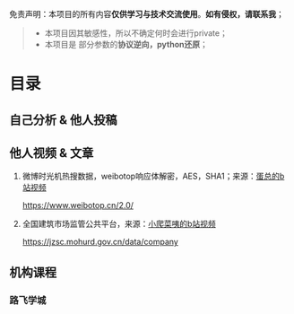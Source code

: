 免责声明：本项目的所有内容**仅供学习与技术交流使用**。**如有侵权，请联系我**；

> - 本项目因其敏感性，所以不确定何时会进行private；
> - 本项目是 部分参数的**协议逆向，python还原**；

# 目录

## 自己分析 & 他人投稿





## 他人视频 & 文章

1. 微博时光机热搜数据，weibotop响应体解密，AES，SHA1；来源：[蛋总的b站视频](https://www.bilibili.com/video/BV17F8oz1EKP/)

   https://www.weibotop.cn/2.0/

2. 全国建筑市场监管公共平台，来源：[小爬菜咦的b站视频](https://www.bilibili.com/video/BV17F8oz1EKP/)

   https://jzsc.mohurd.gov.cn/data/company



## 机构课程

### 路飞学城







